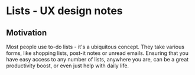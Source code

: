 # Lists - UX design notes

## Motivation

Most people use to-do lists - it's a ubiquitous concept. They take various forms, like shopping lists, post-it notes or unread emails. Ensuring that you have easy access to any number of lists, anywhere you are, can be a great productivity boost, or even just help with daily life. 
